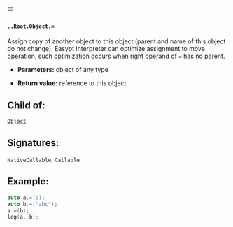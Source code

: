 # `=`

#### `..Root.Object.=`

Assign copy of another object to this object (parent and name of this object do not change). Easypt interpreter can optimize assignment to move operation, such optimization occurs when right operand of `=` has no parent.

* **Parameters:** object of any type

* **Return value:** reference to this object

## Child of:

[`Object`](docs..Root.Object.md)

## Signatures:

`NativeCallable`, `Callable`

## Example:

```c
auto a.=(5);
auto b.=("abc");
a.=(b);
log(a, b);
```
